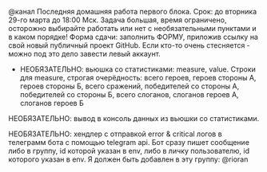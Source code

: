 @канал Последняя домашняя работа первого блока.
Срок: до вторника 29-го марта до 18:00 Мск. Задача большая, время ограничено, осторожно выбирайте работать или нет с необязательными пунктами и в каком порядке!
Форма сдачи: заполнить ФОРМУ, приложив ссылку на свой новый публичный проект GitHub. Если кто-то очень стесняется - можно под это дело завести левый аккаунт.

 - НЕОБЯЗАТЕЛЬНО: вьюшка со статистиками: measure, value. 
Строки для measure, строгая очерёдность: всего героев, героев стороны А, 
героев стороны Б, всего сражений, победителей со стороны А, 
победителей со стороны Б, всего слоганов, слоганов героев А, 
слоганов героев Б
 
НЕОБЯЗАТЕЛЬНО: вывод в консоль данных из вьюшки со статистиками.

НЕОБЯЗАТЕЛЬНО: хендлер с отправкой error & critical логов в телеграмм 
бота с помощью telegram api. 
Бот сразу пишет сообщение либо в группу, id которой указан в env, либо в личку пользователю, 
id которого указан в env. Я должен быть добавлен в эту группу: @rioran

